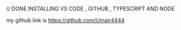 // DONE INSTALLING VS CODE , GITHUB , TYPESCRIPT AND NODE

my github link is 
https://github.com/Umair4444